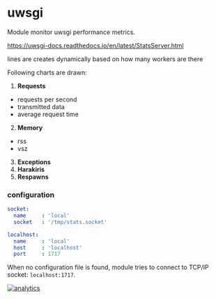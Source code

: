 # uwsgi

Module monitor uwsgi performance metrics.

<https://uwsgi-docs.readthedocs.io/en/latest/StatsServer.html>

lines are creates dynamically based on how many workers are there

Following charts are drawn:

1.  **Requests**

-   requests per second
-   transmitted data
-   average request time

2.  **Memory**

-   rss
-   vsz

3.  **Exceptions**
4.  **Harakiris**
5.  **Respawns**

### configuration

```yaml
socket:
  name     : 'local'
  socket   : '/tmp/stats.socket'

localhost:
  name     : 'local'
  host     : 'localhost'
  port     : 1717
```

When no configuration file is found, module tries to connect to TCP/IP socket: `localhost:1717`.

[![analytics](https://www.google-analytics.com/collect?v=1&aip=1&t=pageview&_s=1&ds=github&dr=https%3A%2F%2Fgithub.com%2Fnetdata%2Fnetdata&dl=https%3A%2F%2Fmy-netdata.io%2Fgithub%2Fcollectors%2Fpython.d.plugin%2Fuwsgi%2FREADME&_u=MAC~&cid=5792dfd7-8dc4-476b-af31-da2fdb9f93d2&tid=UA-64295674-3)](<>)
